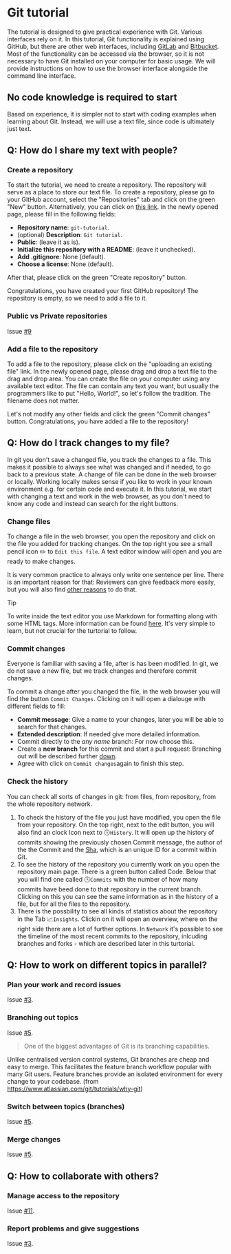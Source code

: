 # Git tutorial

The tutorial is designed to give practical experience with Git.
Various interfaces rely on it. 
In this tutorial, Git functionality is explained using GitHub, but there are other web interfaces, including [GitLab](https://about.gitlab.com/) and [Bitbucket](https://bitbucket.org/product/).
Most of the functionality can be accessed via the browser, so it is not necessary to have Git installed on your computer for basic usage.
We will provide instructions on how to use the browser interface alongside the command line interface.

## No code knowledge is required to start

Based on experience, it is simpler not to start with coding examples when learning about Git.
Instead, we will use a text file, since code is ultimately just text.


## Q: How do I share my text with people?

### Create a repository

To start the tutorial, we need to create a repository.
The repository will serve as a place to store our text file.
To create a repository, please go to your GitHub account, select the "Repositories" tab and click on the green "New" button.
Alternatively, you can click on [this link](https://github.com/new).
In the newly opened page, please fill in the following fields:
- **Repository name**: `git-tutorial`.
- (optional) **Description**: `Git tutorial`.
- **Public**: (leave it as is).
- **Initialize this repository with a README**: (leave it unchecked).
- **Add .gitignore**: None (default).
- **Choose a license**: None (default).

After that, please click on the green "Create repository" button.

Congratulations, you have created your first GitHub repository!
The repository is empty, so we need to add a file to it.

### Public vs Private repositories

Issue [#9](https://github.com/empa-scientific-it/how-to-git/issues/9)

### Add a file to the repository
To add a file to the repository, please click on the "uploading an existing file" link.
In the newly opened page, please drag and drop a text file to the drag and drop area.
You can create the file on your computer using any available text editor.
The file can contain any text you want, but usually the programmers like to put "Hello, World!", so let's follow the tradition.
The filename does not matter.

Let's not modify any other fields and click the green "Commit changes" button.
Congratulations, you have added a file to the repository!

## Q: How do I track changes to my file?
In git you don't save a changed file, you track the changes to a file.
This makes it possible to always see what was changed and if needed, to go back to a previous state.
A change of file can be done in the web browser or locally.
Working locally makes sense if you like to work in your known environment e.g. for certain code and execute it.
In this tutorial, we start with changing a text and work in the web browser, as you don't need to know any code and instead can search for the right buttons.

### Change files
To change a file in the web browser, you open the repository and click on the file you added for tracking changes.
On the top right you see a small pencil icon :pencil2: to `Edit this file`.
A text editor window will open and you are ready to make changes.

It is very common practice to always only write one sentence per line.
There is an important reason for that: Reviewers can give feedback more easily, but you will also find [other reasons](https://sive.rs/1s) to do that.

> [!TIP]
> To write inside the text editor you use Markdown for formatting along with some HTML tags.
> More information can be found [here](https://docs.github.com/en/get-started/writing-on-github/getting-started-with-writing-and-formatting-on-github/quickstart-for-writing-on-github#introduction).
> It's very simple to learn, but not crucial for the turtorial to follow.

### Commit changes
Everyone is familiar with saving a file, after is has been modified.
In git, we do not save a new file, but we track changes and therefore commit changes.

To commit a change after you changed the file, in the web browser you will find the button `Commit Changes`.
Clicking on it will open a dialouge with different fields to fill:

- **Commit message**: Give a name to your changes, later you will be able to search for that changes.
- **Extended description**: If needed give more detailed information.
- Commit directly to the *any name* branch: For now choose this.
- Create a **new branch** for this commit and start a pull request: Branching out will be described further [down](#branching-out-topics).
- Agree with click on `Commit changes`again to finish this step.

### Check the history
You can check all sorts of changes in git: from files, from repository, from the whole repository network.
1. To check the history of the file you just have modified, you open the file from your repository.
On the top right, next to the edit button, you will also find an clock Icon next to :clock4:`History`.
It will open up the history of commits showing the previously chosen Commit message, the author of the the Commit and the [Sha](https://docs.github.com/en/pull-requests/committing-changes-to-your-project/creating-and-editing-commits/about-commits#about-commits), which is an unique ID for a commit within Git.
1. To see the history of the repository you currently work on you open the repository main page.
There is a green button called Code.
Below that you will find one called :clock4:`Commits` with the number of how many commits have beed done to that repository in the current branch.
Clicking on this you can see the same information as in the history of a file, but for all the files to the repository.
1. There is the possbility to see all kinds of statistics about the repository in the Tab :chart_with_upwards_trend:`Insights`.
Clickin on it will open an overview, where on the right side there are a lot of further options.
In `Network` it's possible to see the timeline of the most recent commits to the repository, inlcuding branches and forks - which are described later in this turtorial.

## Q: How to work on different topics in parallel?

### Plan your work and record issues

Issue [#3](https://github.com/empa-scientific-it/how-to-git/issues/3).

### Branching out topics

Issue [#5](https://github.com/empa-scientific-it/how-to-git/issues/5).

> One of the biggest advantages of Git is its branching capabilities.

Unlike centralised version control systems, Git branches are cheap and easy to merge.
This facilitates the feature branch workflow popular with many Git users.
Feature branches provide an isolated environment for every change to your codebase. (from https://www.atlassian.com/git/tutorials/why-git)

### Switch between topics (branches)

Issue [#5](https://github.com/empa-scientific-it/how-to-git/issues/5).

### Merge changes

Issue [#5](https://github.com/empa-scientific-it/how-to-git/issues/5).

## Q: How to collaborate with others?

### Manage access to the repository

Issue [#11](https://github.com/empa-scientific-it/how-to-git/issues/11).


### Report problems and give suggestions

Issue [#3](https://github.com/empa-scientific-it/how-to-git/issues/3).


